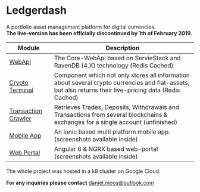 # Ledgerdash
A portfolio asset management platform for digital currencies.  
**The live-version has been officially discontinued by 1th of February 2019.** 



|Module| Description |
|--|--|
| [WebApi](https://github.com/d-moos/Ledgerdash-WebApi) | The Core-WebApi based on ServieStack and RavenDB (4.X) technology (Redis Cached) |
| [Crypto Terminal](https://github.com/d-moos/Ledgerdash-CryptoTerminal) | Component which not only stores all information about several crypto currencies and fiat-assets, but also returns their live-pricing data (Redis Cached) |
| [Transaction Crawler](https://github.com/d-moos/Ledgerdash-TransactionCrawler) | Retrieves Trades, Deposits, Withdrawals and Transactions from several blockchains & exchanges for a single account (unfinished) |
| [Mobile App](https://github.com/d-moos/Ledgerdash-IonicApp) | An ionic based multi platform mobile app.  (screenshots available inside)|
| [Web Portal](https://github.com/d-moos/Ledgerdash-Portal) | Angular 6 & NGRX based web-portal (screenshots available inside) |

The whole project was hosted in a k8 cluster on Google Cloud.

**For any inquiries please contact** [daniel.moos@outlook.com](mailto:daniel.moos@outlook.com)
